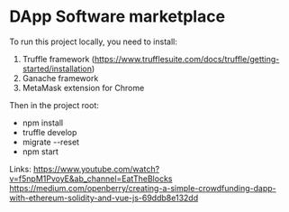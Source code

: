 # DApp Software marketplace

To run this project locally, you need to install: 
1. Truffle framework (https://www.trufflesuite.com/docs/truffle/getting-started/installation) 
2. Ganache framework
3. MetaMask extension for Chrome

Then in the project root:
- npm install
- truffle develop
- migrate --reset
- npm start


Links:
https://www.youtube.com/watch?v=f5npM1PvoyE&ab_channel=EatTheBlocks
https://medium.com/openberry/creating-a-simple-crowdfunding-dapp-with-ethereum-solidity-and-vue-js-69ddb8e132dd
